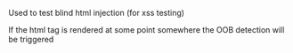 Used to test blind html injection (for xss testing) 

If the html tag is rendered at some point somewhere the OOB detection will be triggered
